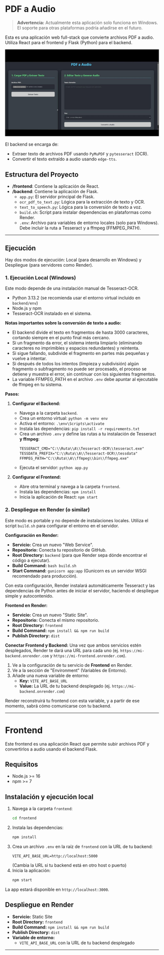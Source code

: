 # PDF a Audio

> **Advertencia:** Actualmente esta aplicación solo funciona en Windows. El soporte para otras plataformas podría añadirse en el futuro.

Esta es una aplicación web full-stack que convierte archivos PDF a audio. Utiliza React para el frontend y Flask (Python) para el backend.

[![Ver video](./imagen/thumbnail.jpg)](./video/Pdf_A_Audio_chico.mp4)


El backend se encarga de:
- Extraer texto de archivos PDF usando `PyMuPDF` y `pytesseract` (OCR).
- Convertir el texto extraído a audio usando `edge-tts`.

## Estructura del Proyecto

- **/frontend**: Contiene la aplicación de React.
- **/backend**: Contiene la aplicación de Flask.
  - `app.py`: El servidor principal de Flask.
  - `ocr_pdf_to_text.py`: Lógica para la extracción de texto y OCR.
  - `text_to_speech.py`: Lógica para la conversión de texto a voz.
  - `build.sh`: Script para instalar dependencias en plataformas como Render.
  - `.env`: Archivo para variables de entorno locales (solo para Windows). Debe incluir la ruta a Tesseract y a ffmpeg (FFMPEG_PATH).

---

## Ejecución

Hay dos modos de ejecución: Local (para desarrollo en Windows) y Despliegue (para servidores como Render).

### 1. Ejecución Local (Windows)

Este modo depende de una instalación manual de Tesseract-OCR.

- Python 3.13.2 (se recomienda usar el entorno virtual incluido en `backend/env`)
- Node.js y npm
- Tesseract-OCR instalado en el sistema.


**Notas importantes sobre la conversión de texto a audio:**
- El backend divide el texto en fragmentos de hasta 3000 caracteres, cortando siempre en el punto final más cercano.
- Si un fragmento da error, el sistema intenta limpiarlo (eliminando caracteres no imprimibles y espacios redundantes) y reintenta.
- Si sigue fallando, subdivide el fragmento en partes más pequeñas y vuelve a intentar.
- Si después de todos los intentos (limpieza y subdivisión) algún fragmento o subfragmento no puede ser procesado, el proceso se detiene y muestra el error, sin continuar con los siguientes fragmentos.
- La variable FFMPEG_PATH en el archivo `.env` debe apuntar al ejecutable de ffmpeg en tu sistema.

**Pasos:**

1.  **Configurar el Backend:**
    - Navega a la carpeta `backend`.
    - Crea un entorno virtual: `python -m venv env`
    - Activa el entorno: `.\env\Scripts\activate`
    - Instala las dependencias: `pip install -r requirements.txt`
    - Crea un archivo `.env` y define las rutas a tu instalación de Tesseract **y ffmpeg**:
      ```
      TESSERACT_CMD="C:\\Ruta\\A\\Tesseract-OCR\\tesseract.exe"
      TESSDATA_PREFIX="C:\\Ruta\\A\\Tesseract-OCR\\tessdata"
      FFMPEG_PATH="C:\\Ruta\\A\\ffmpeg\\bin\\ffmpeg.exe"
      ```
    - Ejecuta el servidor: `python app.py`

2.  **Configurar el Frontend:**
    - Abre otra terminal y navega a la carpeta `frontend`.
    - Instala las dependencias: `npm install`
    - Inicia la aplicación de React: `npm start`

### 2. Despliegue en Render (o similar)

Este modo es portable y no depende de instalaciones locales. Utiliza el script `build.sh` para configurar el entorno en el servidor.

**Configuración en Render:**

- **Servicio:** Crea un nuevo "Web Service".
- **Repositorio:** Conecta tu repositorio de GitHub.
- **Root Directory:** `backend` (para que Render sepa dónde encontrar el código a ejecutar).
- **Build Command:** `bash build.sh`
- **Start Command:** `gunicorn app:app` (Gunicorn es un servidor WSGI recomendado para producción).

Con esta configuración, Render instalará automáticamente Tesseract y las dependencias de Python antes de iniciar el servidor, haciendo el despliegue simple y autocontenido.

**Frontend en Render:**
- **Servicio:** Crea un nuevo "Static Site".
- **Repositorio:** Conecta el mismo repositorio.
- **Root Directory:** `frontend`
- **Build Command:** `npm install && npm run build`
- **Publish Directory:** `dist`

**Conectar Frontend y Backend:**
Una vez que ambos servicios estén desplegados, Render te dará una URL para cada uno (ej. `https://mi-backend.onrender.com` y `https://mi-frontend.onrender.com`).

1.  Ve a la configuración de tu servicio de **Frontend** en Render.
2.  Ve a la sección de "Environment" (Variables de Entorno).
3.  Añade una nueva variable de entorno:
    - **Key:** `VITE_API_BASE_URL`
    - **Value:** La URL de tu backend desplegado (ej. `https://mi-backend.onrender.com`)

Render reconstruirá tu frontend con esta variable, y a partir de ese momento, sabrá cómo comunicarse con tu backend.

---

# Frontend

Este frontend es una aplicación React que permite subir archivos PDF y convertirlos a audio usando el backend Flask.

## Requisitos
- Node.js >= 16
- npm >= 7

## Instalación y ejecución local

1. Navega a la carpeta `frontend`:
   ```sh
   cd frontend
   ```
2. Instala las dependencias:
   ```sh
   npm install
   ```
3. Crea un archivo `.env` en la raíz de `frontend` con la URL de tu backend:
   ```env
   VITE_API_BASE_URL=http://localhost:5000
   ```
   (Cambia la URL si tu backend está en otro host o puerto)
4. Inicia la aplicación:
   ```sh
   npm start
   ```

La app estará disponible en `http://localhost:3000`.

## Despliegue en Render

- **Servicio:** Static Site
- **Root Directory:** `frontend`
- **Build Command:** `npm install && npm run build`
- **Publish Directory:** `dist`
- **Variable de entorno:**
  - `VITE_API_BASE_URL` con la URL de tu backend desplegado

---
